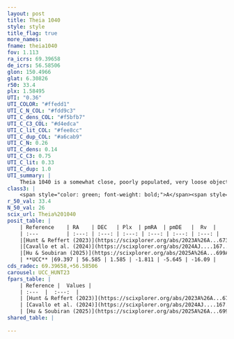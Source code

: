 ```yaml
---
layout: post
title: Theia 1040
style: style
title_flag: true
more_names: 
fname: theia1040
fov: 1.113
ra_icrs: 69.39658
de_icrs: 56.58506
glon: 150.4966
glat: 6.30826
r50: 33.4
plx: 1.58495
UTI: "0.36"
UTI_COLOR: "#ffedd1"
UTI_C_N_COL: "#fdd9c3"
UTI_C_dens_COL: "#f5bfb7"
UTI_C_C3_COL: "#d4edca"
UTI_C_lit_COL: "#fee8cc"
UTI_C_dup_COL: "#a6cab9"
UTI_C_N: 0.26
UTI_C_dens: 0.14
UTI_C_C3: 0.75
UTI_C_lit: 0.33
UTI_C_dup: 1.0
UTI_summary: |
    Theia 1040 is a somewhat close, poorly populated, very loose object of high C3 quality. It was recently reported in the literature.
class3: |
    <span style="color: green; font-weight: bold;">A</span><span style="color: #FFC300; font-weight: bold;">B</span>
r_50_val: 33.4
N_50_val: 26
scix_url: Theia%201040
posit_table: |
    | Reference    | RA    | DEC   | Plx  | pmRA  | pmDE   |  Rv  |
    | :---         | :---: | :---: | :---: | :---: | :---: | :---: |
    |[Hunt & Reffert (2023)](https://scixplorer.org/abs/2023A%26A...673A.114H) | 69.443 | 56.514 | 1.579 | -1.794 | -5.647 | -15.001 |
    |[Cavallo et al. (2024)](https://scixplorer.org/abs/2024AJ....167...12C) | 69.134 | 56.719 | 1.584 | -- | -- | -- |
    |[Hu & Soubiran (2025)](https://scixplorer.org/abs/2025A%26A...699A.246H) | 69.134 | 56.719 | -- | -- | -- | -- |
    | **UCC** |69.397 | 56.585 | 1.585 | -1.811 | -5.645 | -16.09 | 
cds_radec: 69.39658,+56.58506
carousel: UCC_HUNT23
fpars_table: |
    | Reference |  Values |
    | :---  |  :---:  |
    | [Hunt & Reffert (2023)](https://scixplorer.org/abs/2023A%26A...673A.114H) | `AV50=0.641, diffAV50=0.506, MOD50=8.869, logAge50=8.775` |
    | [Cavallo et al. (2024)](https://scixplorer.org/abs/2024AJ....167...12C) | `AV50=0.67, dMod50=8.93, logAge50=8.85, [Fe/H]50=0.33` |
    | [Hu & Soubiran (2025)](https://scixplorer.org/abs/2025A%26A...699A.246H) | `MA22=-0.07, MA23f=-0.09, MZ23=0.05, MK24=-0.07, MF24=-0.01` |
shared_table: |
    
---
```

